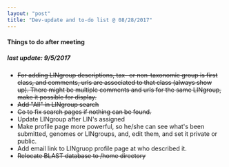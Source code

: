```yaml
---
layout: "post"
title: "Dev-update and to-do list @ 08/28/2017"
---
```


#### Things to do after meeting
##### last update: 9/5/2017
- ~~For adding LINgroup descriptions, tax- or non-taxonomic group is first class,
and comments, urls are associated to that class (always show up). There might be multiple comments
and urls for the same LINgroup, make it possible for display.~~
- ~~Add "All" in LINgroup search~~
- ~~Go to fix search pages if nothing can be found.~~
- Update LINgroup after LIN's assigned
- Make profile page more powerful, so he/she can see what's been submitted, genomes or LINgroups,
and, edit them, and set it private or public.
- Add email link to LINgruop profile page at who described it.
- ~~Relocate BLAST database to /home directory~~

